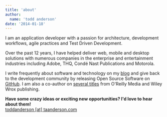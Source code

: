 ```yaml
---
title: 'about'
author:
  name: 'todd anderson'
date: '2014-01-18'
---
```

<!--<div><p class="circular about-image"><img src="http://custardbelly.com/blog/asset/me-small.jpg"></p></div>-->
I am an application developer with a passion for architecture, development workflows, agile practices and Test Driven Development.

Over the past 12 years, I have helped deliver web, mobile and desktop solutions with numerous companies in the enterprise and entertainment industries including Adobe, THQ, Condé Nast Publications and Motorola.

I write frequently about software and technology on my [blog](http://custardbelly.com/blog) and give back to the development community by releasing Open Source Software on [GitHub](https://github.com/bustardcelly). I am also a co-author on [several titles](http://www.amazon.com/Todd-Anderson/e/B0037FMULM/ref=ntt_athr_dp_pel_2) from O'Reilly Media and Wiley Wrox publishing.

**Have some crazy ideas or exciting new opportunities? I'd love to hear about them!**    
[toddanderson [at] taanderson.com](mailto:toddanderson@taanderson.com)